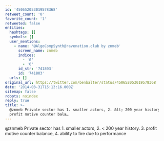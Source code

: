 ```yaml
---
id: '450652053019578368'
retweet_count: '0'
favorite_count: '1'
retweeted: false
entities:
  hashtags: []
  symbols: []
  user_mentions:
    - name: '@AlgoCompSynth@ravenation.club by znmeb'
      screen_name: znmeb
      indices:
        - '0'
        - '6'
      id_str: '741803'
      id: '741803'
  urls: []
original_url: https://twitter.com/benbalter/status/450652053019578368
date: '2014-03-31T15:13:16.000Z'
sitemap: false
robots: noindex
reply: true
title: >-
  @znmeb Private sector has 1. smaller actors, 2. &lt; 200 year history. 3.
  profit motive counter bala…
---
```


@znmeb Private sector has 1. smaller actors, 2. &lt; 200 year history. 3. profit motive counter balance, 4. ability to fire due to performance